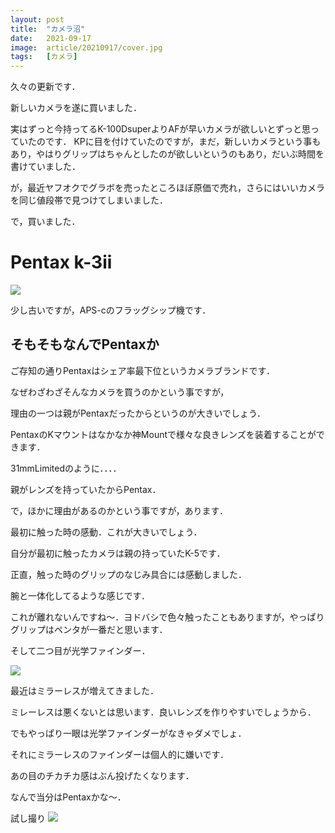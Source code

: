 ```yaml
---
layout: post
title:  "カメラ沼"
date:   2021-09-17
image:  article/20210917/cover.jpg
tags:   [カメラ]
---
```

久々の更新です．

新しいカメラを遂に買いました．

実はずっと今持ってるK-100DsuperよりAFが早いカメラが欲しいとずっと思っていたのです．
KPに目を付けていたのですが，まだ，新しいカメラという事もあり，やはりグリップはちゃんとしたのが欲しいというのもあり，だいぶ時間を書けていました．

が，最近ヤフオクでグラボを売ったところほぼ原価で売れ，さらにはいいカメラを同じ値段帯で見つけてしまいました．

で，買いました．

# Pentax k-3ii

![]({{site.baseurl}}/img/article/20210917/01.jpg)

少し古いですが，APS-cのフラッグシップ機です．

## そもそもなんでPentaxか

ご存知の通りPentaxはシェア率最下位というカメラブランドです．

なぜわざわざそんなカメラを買うのかという事ですが，

理由の一つは親がPentaxだったからというのが大きいでしょう．

PentaxのKマウントはなかなか神Mountで様々な良きレンズを装着することができます．

31mmLimitedのように．．．．

親がレンズを持っていたからPentax．

で，ほかに理由があるのかという事ですが，あります．

最初に触った時の感動．これが大きいでしょう．

自分が最初に触ったカメラは親の持っていたK-5です．

正直，触った時のグリップのなじみ具合には感動しました．

腕と一体化してるような感じです．

これが離れないんですね～．ヨドバシで色々触ったこともありますが，やっぱりグリップはペンタが一番だと思います．

そして二つ目が光学ファインダー．

![]({{site.baseurl}}/img/article/20210917/02.jpg)

最近はミラーレスが増えてきました．

ミレーレスは悪くないとは思います．良いレンズを作りやすいでしょうから．

でもやっぱり一眼は光学ファインダーがなきゃダメでしょ．

それにミラーレスのファインダーは個人的に嫌いです．

あの目のチカチカ感はぶん投げたくなります．

なんで当分はPentaxかな～．

試し撮り
![]({{site.baseurl}}/img/article/20210917/03.JPG)


